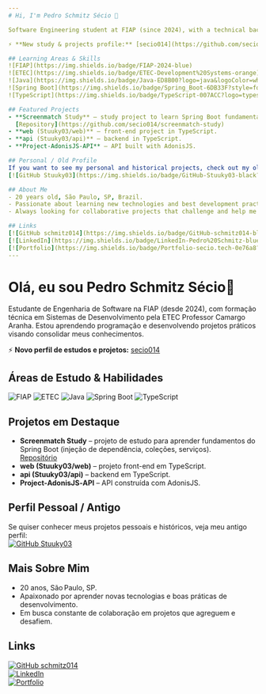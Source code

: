 ```yaml
---
# Hi, I'm Pedro Schmitz Sécio 👋

Software Engineering student at FIAP (since 2024), with a technical background in Development Systems from ETEC Professor Camargo Aranha. I'm learning programming and building practical projects to strengthen my skills.

⚡ **New study & projects profile:** [secio014](https://github.com/secio014)

## Learning Areas & Skills
![FIAP](https://img.shields.io/badge/FIAP-2024-blue)
![ETEC](https://img.shields.io/badge/ETEC-Development%20Systems-orange)
![Java](https://img.shields.io/badge/Java-ED8B00?logo=java&logoColor=white)
![Spring Boot](https://img.shields.io/badge/Spring_Boot-6DB33F?style=for-the-badge&logo=springboot&logoColor=white)
![TypeScript](https://img.shields.io/badge/TypeScript-007ACC?logo=typescript&logoColor=white)

## Featured Projects
- **Screenmatch Study** – study project to learn Spring Boot fundamentals (dependency injection, collections, services).  
  [Repository](https://github.com/secio014/screenmatch-study)
- **web (Stuuky03/web)** – front-end project in TypeScript.  
- **api (Stuuky03/api)** – backend in TypeScript.  
- **Project‑AdonisJS‑API** – API built with AdonisJS.  

## Personal / Old Profile
If you want to see my personal and historical projects, check out my old profile:  
[![GitHub Stuuky03](https://img.shields.io/badge/GitHub-Stuuky03-black?logo=github&logoColor=white)](https://github.com/Stuuky03)

## About Me
- 20 years old, São Paulo, SP, Brazil.  
- Passionate about learning new technologies and best development practices.  
- Always looking for collaborative projects that challenge and help me grow.

## Links
[![GitHub schmitz014](https://img.shields.io/badge/GitHub-schmitz014-black?logo=github&logoColor=white)](https://github.com/schmitz014)  
[![LinkedIn](https://img.shields.io/badge/LinkedIn-Pedro%20Schmitz-blue?logo=linkedin&logoColor=white)](https://www.linkedin.com/in/pedro-schmitz014)  
[![Portfolio](https://img.shields.io/badge/Portfolio-secio.tech-0e76a8?logo=website&logoColor=white)](https://secio.tech)
---
```

# Olá, eu sou Pedro Schmitz Sécio👋

Estudante de Engenharia de Software na FIAP (desde 2024), com formação técnica em Sistemas de Desenvolvimento pela ETEC Professor Camargo Aranha. Estou aprendendo programação e desenvolvendo projetos práticos visando consolidar meus conhecimentos.

⚡ **Novo perfil de estudos e projetos:** [secio014](https://github.com/secio014)

## Áreas de Estudo & Habilidades
![FIAP](https://img.shields.io/badge/FIAP-2024-blue)
![ETEC](https://img.shields.io/badge/ETEC-Desenvolvimento%20de%20Sistemas-orange)
![Java](https://img.shields.io/badge/Java-ED8B00?logo=java&logoColor=white)
![Spring Boot](https://img.shields.io/badge/Spring_Boot-6DB33F?style=for-the-badge&logo=springboot&logoColor=white)
![TypeScript](https://img.shields.io/badge/TypeScript-007ACC?logo=typescript&logoColor=white)

## Projetos em Destaque
- **Screenmatch Study** – projeto de estudo para aprender fundamentos do Spring Boot (injeção de dependência, coleções, serviços).  
  [Repositório](https://github.com/secio014/screenmatch-study)
- **web (Stuuky03/web)** – projeto front-end em TypeScript.  
- **api (Stuuky03/api)** – backend em TypeScript.  
- **Project‑AdonisJS‑API** – API construída com AdonisJS.  

## Perfil Pessoal / Antigo
Se quiser conhecer meus projetos pessoais e históricos, veja meu antigo perfil:  
[![GitHub Stuuky03](https://img.shields.io/badge/GitHub-Stuuky03-black?logo=github&logoColor=white)](https://github.com/Stuuky03)

## Mais Sobre Mim
- 20 anos, São Paulo, SP.  
- Apaixonado por aprender novas tecnologias e boas práticas de desenvolvimento.  
- Em busca constante de colaboração em projetos que agreguem e desafiem.

## Links
[![GitHub schmitz014](https://img.shields.io/badge/GitHub-schmitz014-black?logo=github&logoColor=white)](https://github.com/schmitz014)  
[![LinkedIn](https://img.shields.io/badge/LinkedIn-Pedro%20Schmitz-blue?logo=linkedin&logoColor=white)](https://www.linkedin.com/in/pedro-schmitz014)  
[![Portfolio](https://img.shields.io/badge/Portfólio-secio.tech-0e76a8?logo=website&logoColor=white)](https://secio.tech)
